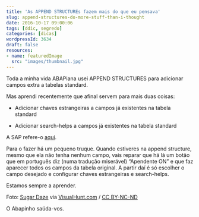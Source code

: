 ```yaml
---
title: 'As APPEND STRUCTUREs fazem mais do que eu pensava'
slug: append-structures-do-more-stuff-than-i-thought
date: 2016-10-17 09:00:06
tags: [ddic, segredo]
categories: [dicas]
wordpressId: 3634
draft: false
resources:
- name: featuredImage
  src: "images/thumbnail.jpg"
---
```

Toda a minha vida ABAPiana usei APPEND STRUCTURES para adicionar campos extra a tabelas standard.

Mas aprendi recentemente que afinal servem para mais duas coisas:

<!--more-->

  * Adicionar chaves estrangeiras a campos já existentes na tabela standard

  * Adicionar search-helps a campos já existentes na tabela standard

A SAP refere-o [aqui][1].

Para o fazer há um pequeno truque. Quando estiveres na append structure, mesmo que ela não tenha nenhum campo, vais reparar que há lá um botão que em português diz (numa tradução miserável) “Apendente ON” e que faz aparecer todos os campos da tabela original. A partir daí é só escolher o campo desejado e configurar chaves estrangeiras e search-helps.

Estamos sempre a aprender.

Foto: [Sugar Daze][2] via [VisualHunt.com][3] / [CC BY-NC-ND][4]

O Abapinho saúda-vos.

   [1]: https://help.sap.com/saphelp_nw73/helpdata/en/cf/21ebc9446011d189700000e8322d00/content.htm
   [2]: https://www.flickr.com/photos/catbeurnier/3114941639/
   [3]: https://visualhunt.com
   [4]: http://creativecommons.org/licenses/by-nc-nd/2.0/
